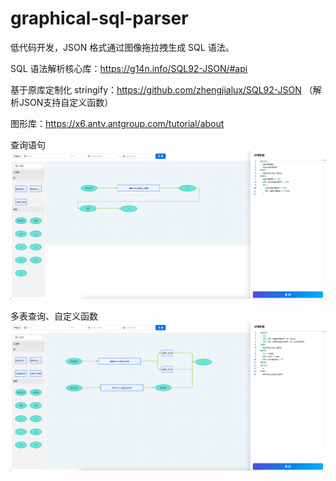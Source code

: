 # graphical-sql-parser
低代码开发，JSON 格式通过图像拖拉拽生成 SQL 语法。

SQL 语法解析核心库：https://g14n.info/SQL92-JSON/#api

基于原库定制化 stringify：https://github.com/zhengjialux/SQL92-JSON （解析JSON支持自定义函数）

图形库：https://x6.antv.antgroup.com/tutorial/about

查询语句
![例子1](./example.png)

多表查询、自定义函数
![例子2](./example1.png)
